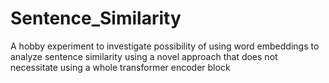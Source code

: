 # Sentence_Similarity
A hobby experiment to investigate possibility of using word embeddings to analyze sentence similarity using a novel approach that does not necessitate using a whole transformer encoder block
